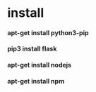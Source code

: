 # install
#### apt-get install python3-pip
#### pip3 install flask
#### apt-get install nodejs
#### apt-get install npm